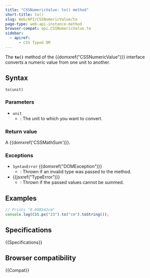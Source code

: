 ```yaml
---
title: "CSSNumericValue: to() method"
short-title: to()
slug: Web/API/CSSNumericValue/to
page-type: web-api-instance-method
browser-compat: api.CSSNumericValue.to
sidebar:
  - apiref:
      - CSS Typed OM
---
```


The **`to()`** method of the
{{domxref("CSSNumericValue")}} interface converts a numeric value from one unit to
another.

## Syntax

```js-nolint
to(unit)
```

### Parameters

- `unit`
  - : The unit to which you want to convert.

### Return value

A {{domxref('CSSMathSum')}}.

### Exceptions

- `SyntaxError` {{domxref("DOMException")}}
  - : Thrown if an invalid type was passed to the method.
- {{jsxref("TypeError")}}
  - : Thrown if the passed values cannot be summed.

## Examples

```js
// Prints "0.608542cm"
console.log(CSS.px("23").to("cm").toString());
```

## Specifications

{{Specifications}}

## Browser compatibility

{{Compat}}

